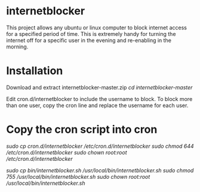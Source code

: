 # internetblocker

This project allows any ubuntu or linux computer to block internet access for a specified period of time. This is extremely handy for turning the internet off for a specific user in the evening and re-enabling in the morning.

<h1>Installation</h1>
Download and extract internetblocker-master.zip 
<i>cd internetblocker-master</i>

Edit cron.d/internetblocker to include the username to block. To block more than one user, copy the cron line and replace the username for each user.
# Copy the cron script into cron
<i>sudo cp cron.d/internetblocker /etc/cron.d/internetblocker
sudo chmod 644 /etc/cron.d/internetblocker
sudo chown root:root /etc/cron.d/internetblocker

sudo cp bin/internetblocker.sh /usr/local/bin/internetblocker.sh
sudo chmod 755 /usr/local/bin/internetblocker.sh
sudo chown root:root /usr/local/bin/internetblocker.sh</i>
